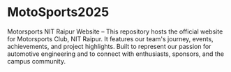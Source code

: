 # MotoSports2025
Motorsports NIT Raipur Website – This repository hosts the official website for Motorsports Club, NIT Raipur. It features our team's journey, events, achievements, and project highlights. Built to represent our passion for automotive engineering and to connect with enthusiasts, sponsors, and the campus community.
